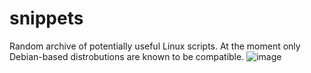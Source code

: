 # snippets
Random archive of potentially useful Linux scripts. At the moment only Debian-based distrobutions are known to be compatible.
![image](https://github.com/user-attachments/assets/a725c9c8-9e79-43a1-a1d4-27f05965288a)
